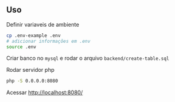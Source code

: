 ## Uso

Definir variaveis de ambiente

```sh
cp .env-example .env
# adicionar informações em .env
source .env
```

Criar banco no `mysql` e rodar o arquivo `backend/create-table.sql`

Rodar servidor php

```sh
php -S 0.0.0.0:8080
```

Acessar [http://localhost:8080/](http://localhost:8080/)
